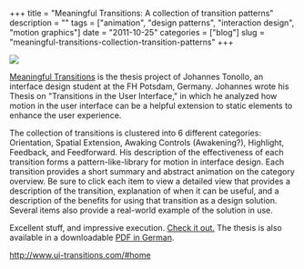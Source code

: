 +++
title = "Meaningful Transitions: A collection of transition patterns"
description = ""
tags = ["animation", "design patterns", "interaction design", "motion graphics"]
date = "2011-10-25"
categories = ["blog"]
slug = "meaningful-transitions-collection-transition-patterns"
+++



  <div class="notebook-screenshot"><a href="http://www.ui-transitions.com/#home"><img src="//konigi.com/media/bluga/wt4ea6d7abcd45e_large.jpg"/></a></div><p><a href="http://www.ui-transitions.com/">Meaningful Transitions</a> is the thesis project of Johannes Tonollo, an interface design student at the FH Potsdam, Germany. Johannes wrote his Thesis on &quot;Transitions in the User Interface,&quot; in which he analyzed how motion in the user interface can be a helpful extension to static elements to enhance the user experience.</p>

<p>The collection of transitions is clustered into 6 different categories: Orientation, Spatial Extension, Awaking Controls (Awakening?), Highlight, Feedback, and Feedforward. His description of the effectiveness of each transition forms a pattern-like-library for motion in interface design. Each transition provides a short summary and abstract animation on the category overview. Be sure to click each item to view a detailed view that provides a description of the transition, explanation of when it can be useful, and a description of the benefits for using that transition as a design solution. Several items also provide a real-world example of the solution in use.</p>

<p>Excellent stuff, and impressive execution. <a href="http://www.ui-transitions.com/">Check it out.</a> The thesis is also available in a downloadable <a href="http://www.johannes-tonollo.com/mixed/Meaningful_Transitions_short.pdf">PDF in German</a>.</p>

    
  <a href="http://www.ui-transitions.com/#home">http://www.ui-transitions.com/#home</a>
